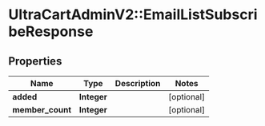 # UltraCartAdminV2::EmailListSubscribeResponse

## Properties
Name | Type | Description | Notes
------------ | ------------- | ------------- | -------------
**added** | **Integer** |  | [optional] 
**member_count** | **Integer** |  | [optional] 


